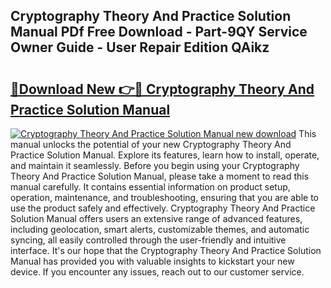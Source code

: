 ## Cryptography Theory And Practice Solution Manual PDf Free Download - Part-9QY Service Owner Guide - User Repair Edition QAikz

# <h2><a href="http://bc58386.oget.top/?id=Cryptography+Theory+And+Practice+Solution+Manual">🔗Download New 👉🔴 Cryptography Theory And Practice Solution Manual</a></h2>

[![Cryptography Theory And Practice Solution Manual new download](https://i.imgur.com/5g1atiW.png)](http://bc58386.oget.top/?id=Cryptography+Theory+And+Practice+Solution+Manual)
This manual unlocks the potential of your new Cryptography Theory And Practice Solution Manual. Explore its features, learn how to install, operate, and maintain it seamlessly. Before you begin using your Cryptography Theory And Practice Solution Manual, please take a moment to read this manual carefully. It contains essential information on product setup, operation, maintenance, and troubleshooting, ensuring that you are able to use the product safely and effectively. Cryptography Theory And Practice Solution Manual offers users an extensive range of advanced features, including geolocation, smart alerts, customizable themes, and automatic syncing, all easily controlled through the user-friendly and intuitive interface. It's our hope that the Cryptography Theory And Practice Solution Manual has provided you with valuable insights to kickstart your new device. If you encounter any issues, reach out to our customer service.
